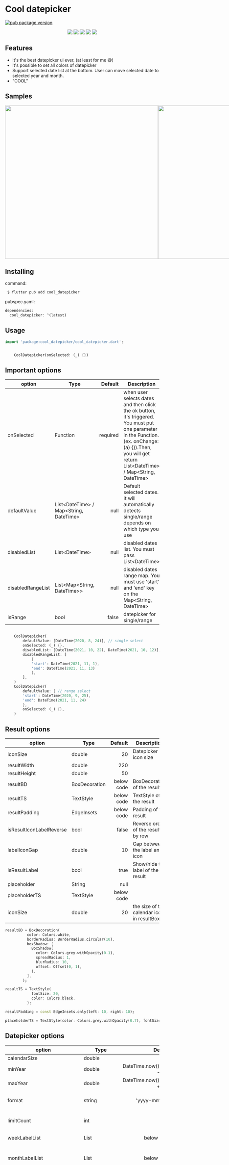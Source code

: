 # Cool datepicker


[![pub package version](https://img.shields.io/pub/v/cool_datepicker)](https://pub.dev/packages/cool_datepicker)

<div align="center">
 
<a href="https://pub.dev/packages/cool_datepicker" rel="noopener" target="_blank"><img src="https://img.shields.io/badge/pub-v1.0.3-6771e4.svg"></a>
<a href="https://pub.dev/packages/cool_dropdown" rel="noopener" target="_blank"><img src="https://img.shields.io/badge/cool_dropdown-v1.4.0-6FCC76.svg"></a>
<a href="https://opensource.org/licenses/MIT" rel="noopener" target="_blank"><img src="https://img.shields.io/badge/license-MIT-blueviolet.svg"></a>
<a href="https://flutter.dev/" rel="noopener" target="_blank"><img src="https://img.shields.io/badge/platform-flutter-ff69b4.svg"></a>
<a href="https://paypal.me/joo6077" rel="noopener" target="_blank"><img src="https://img.shields.io/badge/paypal-donate-blue.svg"></a>
</div>

## Features

- It's the best datepicker ui ever. (at least for me 😅)
- It's possible to set all colors of datepicker
- Support selected date list at the bottom. User can move selected date to selected year and month.
- "COOL"

## Samples

<div style="display: flex;">
<img src="https://github.com/joo6077/cool_datepicker/blob/master/screenshots/sample_01.gif?raw=true" height="500">
<img src="https://github.com/joo6077/cool_datepicker/blob/master/screenshots/sample_03.gif?raw=true" height="500"/>
<img src="https://github.com/joo6077/cool_datepicker/blob/master/screenshots/sample_04.gif?raw=true" height="500"/>
<img src="https://github.com/joo6077/cool_datepicker/blob/master/screenshots/sample_02.gif?raw=true" height="500"/>
</div>

<!-- ## Options map

<img src="https://github.com/joo6077/cool_dropdown/blob/master/screenshots/dropdown_description.png?raw=true" height="500"/> -->

## Installing

command:

```dart
 $ flutter pub add cool_datepicker
```

pubspec.yaml:

```dart
dependencies:
  cool_datepicker: ^(latest)
```

## Usage

```dart
import 'package:cool_datepicker/cool_datepicker.dart';


    CoolDatepicker(onSelected: (_) {})

```

## Important options

| option       | Type      |  Default | Description                                                                                                                                                                                            |
| ------------ | --------- | -------: | ------------------------------------------------------------------------------------------------------------------------------------------------------------------------------------------------------ |
| onSelected     | Function  | required | when user selects dates and then click the ok button, it's triggered. You must put one parameter in the Function. (ex. onChange: (a) {}).Then, you will get return List&lt;DateTime> / Map&lt;String, DateTime>|
| defaultValue            | List&lt;DateTime> / Map<String, DateTime>|                    null | Default selected  dates. It will automatically detects single/range depends on which type you use |
| disabledList            | List&lt;DateTime>                        |                    null | disabled dates list. You must pass List&lt;DateTime>    |
| disabledRangeList       | List&lt;Map<String, DateTime>>                    |                    null | disabled dates range map. You must use 'start' and 'end' key on the Map&lt;String, DateTime> |
| isRange       | bool                  |                    false | datepicker for single/range |
```dart

    CoolDatepicker(
        defaultValue: [DateTime(2020, 8, 24)], // single select
        onSelected: (_) {},
        disabledList: [DateTime(2021, 10, 22), DateTime(2021, 10, 12)],
        disabledRangeList: [
            {
            'start': DateTime(2021, 11, 1),
            'end': DateTime(2021, 11, 13)
            },
        ],
    )
    CoolDatepicker(
        defaultValue: { // range select
        'start': DateTime(2020, 9, 25),
        'end': DateTime(2021, 11, 24)
        },
        onSelected: (_) {},
    )
```


## Result options

| option                  | Type              |                 Default | Description                                |
| ----------------------- | ----------------- | ----------------------: | ------------------------------------------ |
| iconSize         | double            |  20|  Datepicker icon size                                   |
| resultWidth             | double            |                     220 |                                            |
| resultHeight            | double            |                      50 |                                            |
| resultBD                | BoxDecoration     |              below code | BoxDecoration of the result                |
| resultTS                | TextStyle         |              below code | TextStyle of the result                    |
| resultPadding           | EdgeInsets        |              below code | Padding of the result                      |
| isResultIconLabelReverse| bool              |                   false | Reverse order of the result by row         |
| labelIconGap            | double            |                      10 | Gap between the label and icon             |
| isResultLabel           | bool              |                    true | Show/hide the label of the result          |
| placeholder             | String            |                    null |                                            |
| placeholderTS           | TextStyle         |              below code |                                            |
| iconSize                | double            |                      20 | the size of the calendar icon in resultBox |

```dart
resultBD = BoxDecoration(
          color: Colors.white,
          borderRadius: BorderRadius.circular(10),
          boxShadow: [
            BoxShadow(
              color: Colors.grey.withOpacity(0.1),
              spreadRadius: 1,
              blurRadius: 10,
              offset: Offset(0, 1),
            ),
          ],
        );
```

```dart
resultTS = TextStyle(
            fontSize: 20,
            color: Colors.black,
          );
```

```dart
resultPadding = const EdgeInsets.only(left: 10, right: 10);
```

```dart
placeholderTS = TextStyle(color: Colors.grey.withOpacity(0.7), fontSize: 20);
```

## Datepicker options

| option                | Type              |                   Default | Description                                                                                                                                                                                               |
| --------------------- | ----------------- |--------------------------:|-----------------------------------------------------------------------------------------------------------------------------------------------------------------------------------------------------------|
| calendarSize         | double            |                       400 | Datepicker size                                                                                                                                                                                           |
| minYear         | double            | DateTime.now().year - 100 | Datepicker minimum year                                                                                                                                                                                   |
| maxYear         | double            | DateTime.now().year + 100 | Datepicker maximum year                                                                                                                                                                                   |
| format         | string            |              'yyyy-mm-dd' | Format to show as result and bottom selected dates                                                                                                                                                        |
| limitCount         | int            |                         1 | Set how many dates can be picked                                                                                                                                                                          |
| weekLabelList         | List<String>            |                below code | Set week words on the datepicker                                                                                                                                                                          |
| monthLabelList         | List<String>            |                below code | Set month dropdown label on the datepicker datepicker                                                                                                                                                     |
 | firstWeekDay | int |                7 (Sunday) | Set de first weekday that will be shown. Possible values are:monday = 1, tuesday = 2 wednesday = 3, thursday = 4, friday = 5, saturday = 6, sunday = 7 (Can also use DateTime.monday, DateTime.sunday...) |
| isYearMonthDropdownReverse         | bool            |                     false | Reverse order of dropdowns on the datepicker                                                                                                                                                              |
| headerColor         | Color            |         Color(0XFF6771e4) | Reverse order of dropdowns on the datepicker                                                                                                                                                              |
| arrowIconAreaColor         | Color            |         Color(0XFF4752e0) | Reverse order of dropdowns on the datepicker                                                                                                                                                              |
| selectedCircleColor         | Color            |         Color(0XFF6771e4) | Reverse order of dropdowns on the datepicker                                                                                                                                                              |
| selectedBetweenAreaColor         | Color            |         Color(0XFFe2e4fa) | Reverse order of dropdowns on the datepicker                                                                                                                                                              |
| cancelFontColor         | Color            |         Color(0XFF4a54c5) | Reverse order of dropdowns on the datepicker                                                                                                                                                              |
| okButtonColor         | LinearGradient            |                below code | Reverse order of dropdowns on the datepicker                                                                                                                                                              |
| bottomSelectedBorderColor         | Color            |         Color(0XFF6771e4) | Reverse order of dropdowns on the datepicker                                                                                                                                                              |
| isDark         | bool            |                     false | dark mode                                                                                                                                                                                                 |
| cancelBtnLabel         | String            |                  'CANCEL' | Cancel button label                                                                                                                                                                                       |
| okBtnLabel         | String            |                      'OK' | Ok button label                                                                                                                                                                                           |


```dart
weekLabelList = ['S', 'M', 'T', 'W', 'T', 'F', 'S'];
```

```dart
monthLabelList = ['01', '02', '03', '04', '05', '06', '07', '08', '09', '10', '11', '12'];
```

```dart
okButtonColor = const LinearGradient(colors: [
    Color(0XFF4a54c5),
    Color(0XFF6771e4),
]);
```

